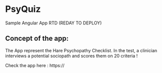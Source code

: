 # PsyQuiz
Sample Angular App RTD (REDAY TO DEPLOY)
## Concept of the app:
The App represent the Hare Psychopathy Checklist.
In the test, a clinician interviews a potential sociopath and scores them on 20 criteria !

Check the app here : https://
